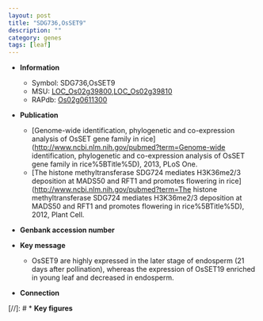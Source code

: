 ```yaml
---
layout: post
title: "SDG736,OsSET9"
description: ""
category: genes
tags: [leaf]
---
```


* **Information**  
    + Symbol: SDG736,OsSET9  
    + MSU: [LOC_Os02g39800](http://rice.uga.edu/cgi-bin/ORF_infopage.cgi?orf=LOC_Os02g39800),[LOC_Os02g39810](http://rice.uga.edu/cgi-bin/ORF_infopage.cgi?orf=LOC_Os02g39810)  
    + RAPdb: [Os02g0611300](http://rapdb.dna.affrc.go.jp/viewer/gbrowse_details/irgsp1?name=Os02g0611300)  

* **Publication**  
    + [Genome-wide identification, phylogenetic and co-expression analysis of OsSET gene family in rice](http://www.ncbi.nlm.nih.gov/pubmed?term=Genome-wide identification, phylogenetic and co-expression analysis of OsSET gene family in rice%5BTitle%5D), 2013, PLoS One.
    + [The histone methyltransferase SDG724 mediates H3K36me2/3 deposition at MADS50 and RFT1 and promotes flowering in rice](http://www.ncbi.nlm.nih.gov/pubmed?term=The histone methyltransferase SDG724 mediates H3K36me2/3 deposition at MADS50 and RFT1 and promotes flowering in rice%5BTitle%5D), 2012, Plant Cell.

* **Genbank accession number**  

* **Key message**  
    + OsSET9 are highly expressed in the later stage of endosperm (21 days after pollination), whereas the expression of OsSET19 enriched in young leaf and decreased in endosperm.

* **Connection**  

[//]: # * **Key figures**  


